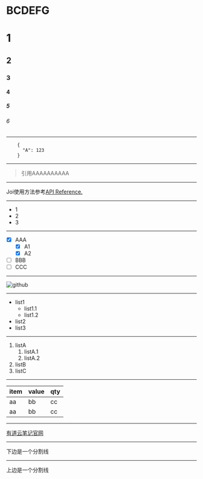 # BCDEFG

# 1
## 2
### 3
#### 4
##### 5
###### 6

----

```
    {
      "A": 123
    }
```

----

> 引用AAAAAAAAAA

----

Joi使用方法参考[API Reference.](https://github.com/hapijs/joi/blob/v10.5.0/API.md)

----

- 1
- 2
- 3

----

- [x] AAA
    - [x] A1
    - [x] A2
- [ ] BBB
- [ ] CCC

----

![github](http://7xvi3w.com1.z0.glb.clouddn.com/gitnest1.png)

----

- list1
    - list1.1
    - list1.2
- list2
- list3
    
----

1. listA
    1. listA.1
    2. listA.2
2. listB
3. listC

----

| item | value | qty |
| :--- | :---- | :-- |
| aa | bb | cc |
| aa | bb | cc |

----

[有道云笔记官网](http://note.youdao.com/)

----

下边是一个分割线
***
上边是一个分割线

